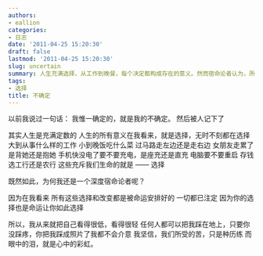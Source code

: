 ```yaml
---
authors:
- eallion
categories:
- 日志
date: '2011-04-25 15:20:30'
draft: false
lastmod: '2011-04-25 15:20:30'
slug: uncertain
summary: 人生充满选择，从工作到晚餐，每个决定都构成存在的意义。然而宿命论者认为，所有选择早已被命运安排，痛苦只是历练，泪水终将化作彩虹。
tags:
- 选择
title: 不确定
---
```

以前我说过一句话：
我惟一确定的，就是我的不确定。
然后被人记下了

其实人生是充满定数的
人生的所有意义在我看来，就是选择，无时不刻都在选择
大到从事什么样的工作
小到晚饭吃什么菜
过马路走左边还是走右边
女朋友走累了是背她还是抱她
手机快没电了要不要充电，是座充还是直充
电脑要不要重启
存钱选工行还是农行
这些充斥我们生命的就是 —— 选择

既然如此，为何我还是一个深度宿命论者呢？

因为在我看来
所有这些选择和改变都是被命运安排好的
一切都已注定
因为你的选择也是命运让你如此选择

所以，我从来就把自己看得很低，看得很轻
任何人都可以把我踩在地上，只要你没踩疼，你把我踩成照片了我都不会介意
我坚信，我们所受的苦，只是种历练
而眼中的泪，就是心中的彩虹。
